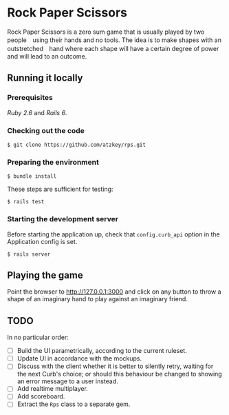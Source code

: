 # Rock Paper Scissors

Rock Paper Scissors is a zero sum game that is usually played by two people　using their hands and no tools. The idea is to make shapes with an outstretched　hand where each shape will have a certain degree of power and will lead to an outcome.

## Running it locally
### Prerequisites
_Ruby 2.6_ and _Rails 6_.
### Checking out the code
```
$ git clone https://github.com/atzkey/rps.git
```
### Preparing the environment
```
$ bundle install
```

These steps are sufficient for testing:
```
$ rails test
```

### Starting the development server
Before starting the application up, check that `config.curb_api` option in the Application config is set.

```
$ rails server
```

## Playing the game
Point the browser to http://127.0.0.1:3000 and click on any button to throw a shape of an imaginary hand to play against an imaginary friend.

## TODO
In no particular order:
- [ ] Build the UI parametrically, according to the current ruleset.
- [ ] Update UI in accordance with the mockups.
- [ ] Discuss with the client whether it is better to silently retry, waiting for the next Curb's choice; or should this behaviour be changed to showing an error message to a user instead.
- [ ] Add realtime multiplayer.
- [ ] Add scoreboard.
- [ ] Extract the `Rps` class to a separate gem.
